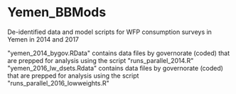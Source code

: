 # Yemen_BBMods
De-identified data and model scripts for WFP consumption surveys in Yemen in 2014 and 2017

"yemen_2014_bygov.RData" contains data files by governorate (coded) that are prepped for analysis using the script "runs_parallel_2014.R"
"yemen_2016_lw_dsets.Rdata" contains data files by governorate (coded) that are prepped for analysis using the script "runs_parallel_2016_lowweights.R"

 
